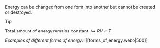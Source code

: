 Energy <span class="hi-green">can be changed</span> from one form into another but <span class="hi-green">cannot be created or destroyed</span>.

> [!tip]
> Total amount of energy remains constant.
> ↪ $PV \propto T$

*Examples of different forms of energy*:
![[forms_of_energy.webp|500]]
